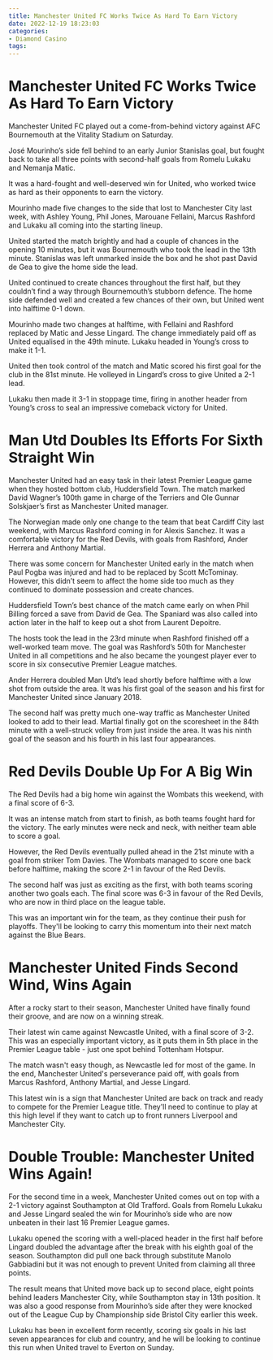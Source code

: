 ```yaml
---
title: Manchester United FC Works Twice As Hard To Earn Victory
date: 2022-12-19 18:23:03
categories:
- Diamond Casino
tags:
---
```



#  Manchester United FC Works Twice As Hard To Earn Victory

Manchester United FC played out a come-from-behind victory against AFC Bournemouth at the Vitality Stadium on Saturday.

 José Mourinho’s side fell behind to an early Junior Stanislas goal, but fought back to take all three points with second-half goals from Romelu Lukaku and Nemanja Matic.

It was a hard-fought and well-deserved win for United, who worked twice as hard as their opponents to earn the victory.

Mourinho made five changes to the side that lost to Manchester City last week, with Ashley Young, Phil Jones, Marouane Fellaini, Marcus Rashford and Lukaku all coming into the starting lineup.

United started the match brightly and had a couple of chances in the opening 10 minutes, but it was Bournemouth who took the lead in the 13th minute. Stanislas was left unmarked inside the box and he shot past David de Gea to give the home side the lead.

United continued to create chances throughout the first half, but they couldn’t find a way through Bournemouth’s stubborn defence. The home side defended well and created a few chances of their own, but United went into halftime 0-1 down.

Mourinho made two changes at halftime, with Fellaini and Rashford replaced by Matic and Jesse Lingard. The change immediately paid off as United equalised in the 49th minute. Lukaku headed in Young’s cross to make it 1-1.

United then took control of the match and Matic scored his first goal for the club in the 81st minute. He volleyed in Lingard’s cross to give United a 2-1 lead.

Lukaku then made it 3-1 in stoppage time, firing in another header from Young’s cross to seal an impressive comeback victory for United.

#  Man Utd Doubles Its Efforts For Sixth Straight Win

Manchester United had an easy task in their latest Premier League game when they hosted bottom club, Huddersfield Town. The match marked David Wagner’s 100th game in charge of the Terriers and Ole Gunnar Solskjaer’s first as Manchester United manager.

The Norwegian made only one change to the team that beat Cardiff City last weekend, with Marcus Rashford coming in for Alexis Sanchez. It was a comfortable victory for the Red Devils, with goals from Rashford, Ander Herrera and Anthony Martial.

There was some concern for Manchester United early in the match when Paul Pogba was injured and had to be replaced by Scott McTominay. However, this didn’t seem to affect the home side too much as they continued to dominate possession and create chances.

Huddersfield Town’s best chance of the match came early on when Phil Billing forced a save from David de Gea. The Spaniard was also called into action later in the half to keep out a shot from Laurent Depoitre.

The hosts took the lead in the 23rd minute when Rashford finished off a well-worked team move. The goal was Rashford’s 50th for Manchester United in all competitions and he also became the youngest player ever to score in six consecutive Premier League matches.

Ander Herrera doubled Man Utd’s lead shortly before halftime with a low shot from outside the area. It was his first goal of the season and his first for Manchester United since January 2018.

The second half was pretty much one-way traffic as Manchester United looked to add to their lead. Martial finally got on the scoresheet in the 84th minute with a well-struck volley from just inside the area. It was his ninth goal of the season and his fourth in his last four appearances.

#  Red Devils Double Up For A Big Win

The Red Devils had a big home win against the Wombats this weekend, with a final score of 6-3.

It was an intense match from start to finish, as both teams fought hard for the victory. The early minutes were neck and neck, with neither team able to score a goal.

However, the Red Devils eventually pulled ahead in the 21st minute with a goal from striker Tom Davies. The Wombats managed to score one back before halftime, making the score 2-1 in favour of the Red Devils.

The second half was just as exciting as the first, with both teams scoring another two goals each. The final score was 6-3 in favour of the Red Devils, who are now in third place on the league table.

This was an important win for the team, as they continue their push for playoffs. They'll be looking to carry this momentum into their next match against the Blue Bears.

#  Manchester United Finds Second Wind, Wins Again

After a rocky start to their season, Manchester United have finally found their groove, and are now on a winning streak.

Their latest win came against Newcastle United, with a final score of 3-2. This was an especially important victory, as it puts them in 5th place in the Premier League table - just one spot behind Tottenham Hotspur.

The match wasn't easy though, as Newcastle led for most of the game. In the end, Manchester United's perseverance paid off, with goals from Marcus Rashford, Anthony Martial, and Jesse Lingard.

This latest win is a sign that Manchester United are back on track and ready to compete for the Premier League title. They'll need to continue to play at this high level if they want to catch up to front runners Liverpool and Manchester City.

#  Double Trouble: Manchester United Wins Again!

For the second time in a week, Manchester United comes out on top with a 2-1 victory against Southampton at Old Trafford. Goals from Romelu Lukaku and Jesse Lingard sealed the win for Mourinho’s side who are now unbeaten in their last 16 Premier League games.

Lukaku opened the scoring with a well-placed header in the first half before Lingard doubled the advantage after the break with his eighth goal of the season. Southampton did pull one back through substitute Manolo Gabbiadini but it was not enough to prevent United from claiming all three points.

The result means that United move back up to second place, eight points behind leaders Manchester City, while Southampton stay in 13th position. It was also a good response from Mourinho’s side after they were knocked out of the League Cup by Championship side Bristol City earlier this week.

Lukaku has been in excellent form recently, scoring six goals in his last seven appearances for club and country, and he will be looking to continue this run when United travel to Everton on Sunday.